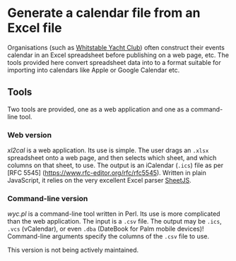 # Generate a calendar file from an Excel file

Organisations 
(such as [Whitstable Yacht Club](https://wyc.org.uk))
often construct their events calendar in an Excel spreadsheet 
before publishing on a web page, etc.
The tools provided here convert spreadsheet data into to a format suitable 
for importing into calendars like Apple or Google Calendar etc.

## Tools

Two tools are provided, one as a web application and one as a command-line tool.

### Web version

_xl2cal_ is a web application. 
Its use is simple. The user drags an `.xlsx` spreadsheet onto a web page,
and then selects which sheet, and which columns on that sheet, to use.
The output is an iCalendar (`.ics`) file as per 
[RFC 5545] (https://www.rfc-editor.org/rfc/rfc5545).
Written in plain JavaScript, it relies on the very excellent Excel
parser [SheetJS](https://sheetjs.com).

### Command-line version

_wyc.pl_ is a command-line tool written in Perl.
Its use is more complicated than the web application.
The input is a `.csv` file.
The output may be `.ics`, `.vcs` (vCalendar), or even `.dba` (DateBook for 
Palm mobile devices)!
Command-line arguments specify the columns of the `.csv` file to use.

This version is not being actively maintained.

